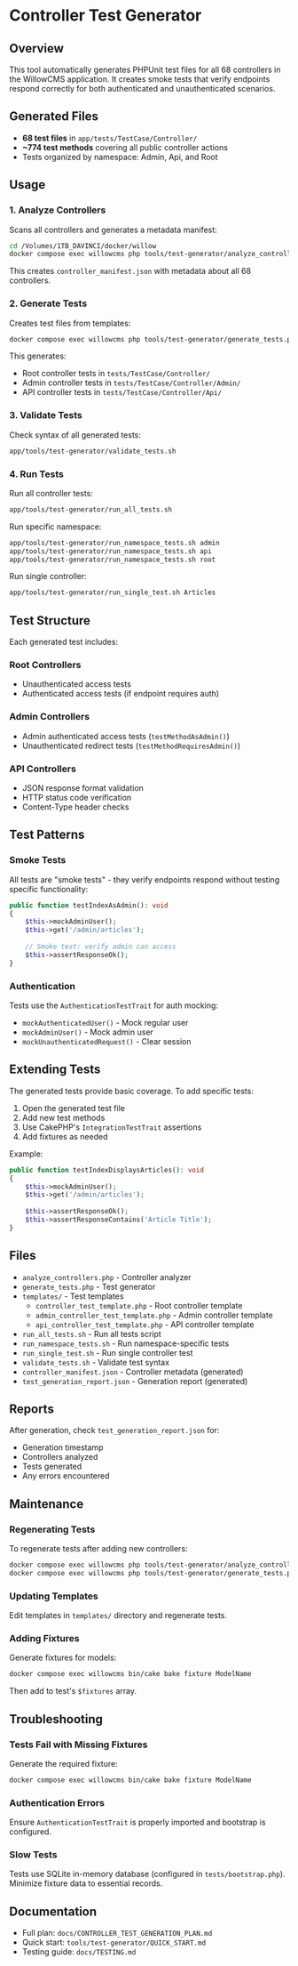 # Controller Test Generator

## Overview

This tool automatically generates PHPUnit test files for all 68 controllers in the WillowCMS application. It creates smoke tests that verify endpoints respond correctly for both authenticated and unauthenticated scenarios.

## Generated Files

- **68 test files** in `app/tests/TestCase/Controller/`
- **~774 test methods** covering all public controller actions
- Tests organized by namespace: Admin, Api, and Root

## Usage

### 1. Analyze Controllers

Scans all controllers and generates a metadata manifest:

```bash
cd /Volumes/1TB_DAVINCI/docker/willow
docker compose exec willowcms php tools/test-generator/analyze_controllers.php
```

This creates `controller_manifest.json` with metadata about all 68 controllers.

### 2. Generate Tests

Creates test files from templates:

```bash
docker compose exec willowcms php tools/test-generator/generate_tests.php
```

This generates:
- Root controller tests in `tests/TestCase/Controller/`
- Admin controller tests in `tests/TestCase/Controller/Admin/`
- API controller tests in `tests/TestCase/Controller/Api/`

### 3. Validate Tests

Check syntax of all generated tests:

```bash
app/tools/test-generator/validate_tests.sh
```

### 4. Run Tests

Run all controller tests:

```bash
app/tools/test-generator/run_all_tests.sh
```

Run specific namespace:

```bash
app/tools/test-generator/run_namespace_tests.sh admin
app/tools/test-generator/run_namespace_tests.sh api
app/tools/test-generator/run_namespace_tests.sh root
```

Run single controller:

```bash
app/tools/test-generator/run_single_test.sh Articles
```

## Test Structure

Each generated test includes:

### Root Controllers
- Unauthenticated access tests
- Authenticated access tests (if endpoint requires auth)

### Admin Controllers
- Admin authenticated access tests (`testMethodAsAdmin()`)
- Unauthenticated redirect tests (`testMethodRequiresAdmin()`)

### API Controllers
- JSON response format validation
- HTTP status code verification
- Content-Type header checks

## Test Patterns

### Smoke Tests

All tests are "smoke tests" - they verify endpoints respond without testing specific functionality:

```php
public function testIndexAsAdmin(): void
{
    $this->mockAdminUser();
    $this->get('/admin/articles');
    
    // Smoke test: verify admin can access
    $this->assertResponseOk();
}
```

### Authentication

Tests use the `AuthenticationTestTrait` for auth mocking:

- `mockAuthenticatedUser()` - Mock regular user
- `mockAdminUser()` - Mock admin user
- `mockUnauthenticatedRequest()` - Clear session

## Extending Tests

The generated tests provide basic coverage. To add specific tests:

1. Open the generated test file
2. Add new test methods
3. Use CakePHP's `IntegrationTestTrait` assertions
4. Add fixtures as needed

Example:

```php
public function testIndexDisplaysArticles(): void
{
    $this->mockAdminUser();
    $this->get('/admin/articles');
    
    $this->assertResponseOk();
    $this->assertResponseContains('Article Title');
}
```

## Files

- `analyze_controllers.php` - Controller analyzer
- `generate_tests.php` - Test generator
- `templates/` - Test templates
  - `controller_test_template.php` - Root controller template
  - `admin_controller_test_template.php` - Admin controller template
  - `api_controller_test_template.php` - API controller template
- `run_all_tests.sh` - Run all tests script
- `run_namespace_tests.sh` - Run namespace-specific tests
- `run_single_test.sh` - Run single controller test
- `validate_tests.sh` - Validate test syntax
- `controller_manifest.json` - Controller metadata (generated)
- `test_generation_report.json` - Generation report (generated)

## Reports

After generation, check `test_generation_report.json` for:
- Generation timestamp
- Controllers analyzed
- Tests generated
- Any errors encountered

## Maintenance

### Regenerating Tests

To regenerate tests after adding new controllers:

```bash
docker compose exec willowcms php tools/test-generator/analyze_controllers.php
docker compose exec willowcms php tools/test-generator/generate_tests.php
```

### Updating Templates

Edit templates in `templates/` directory and regenerate tests.

### Adding Fixtures

Generate fixtures for models:

```bash
docker compose exec willowcms bin/cake bake fixture ModelName
```

Then add to test's `$fixtures` array.

## Troubleshooting

### Tests Fail with Missing Fixtures

Generate the required fixture:

```bash
docker compose exec willowcms bin/cake bake fixture ModelName
```

### Authentication Errors

Ensure `AuthenticationTestTrait` is properly imported and bootstrap is configured.

### Slow Tests

Tests use SQLite in-memory database (configured in `tests/bootstrap.php`). Minimize fixture data to essential records.

## Documentation

- Full plan: `docs/CONTROLLER_TEST_GENERATION_PLAN.md`
- Quick start: `tools/test-generator/QUICK_START.md`
- Testing guide: `docs/TESTING.md`
